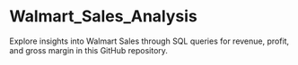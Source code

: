 # Walmart_Sales_Analysis
Explore insights into Walmart Sales through SQL queries for revenue, profit, and gross margin in this GitHub repository. 
